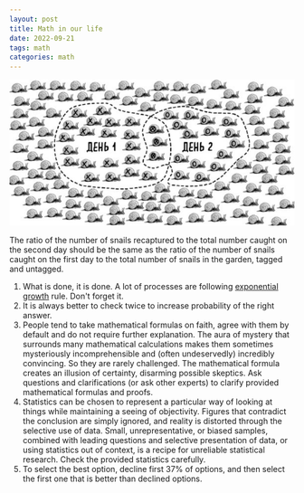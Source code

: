 ```yaml
---
layout: post
title: Math in our life
date: 2022-09-21
tags: math
categories: math
---
```


![img](./images/math_snail.png)

The ratio of the number of snails recaptured to the total number caught on the second day should be the same as the ratio of the number of snails caught on the first day to the total number of snails in the garden, tagged and untagged.

1. What is done, it is done. A lot of processes are following [exponential growth](https://en.wikipedia.org/wiki/Exponential_growth) rule. Don't forget it.
2. It is always better to check twice to increase probability of the right answer.
3. People tend to take mathematical formulas on faith, agree with them by default and do not require further explanation. The aura of mystery that surrounds many mathematical calculations makes them sometimes mysteriously incomprehensible and (often undeservedly) incredibly convincing. So they are rarely challenged. The mathematical formula creates an illusion of certainty, disarming possible skeptics. Ask questions and clarifications (or ask other experts) to clarify provided mathematical formulas and proofs.
4. Statistics can be chosen to represent a particular way of looking at things while maintaining a seeing of objectivity. Figures that contradict the conclusion are simply ignored, and reality is distorted through the selective use of data. Small, unrepresentative, or biased samples, combined with leading questions and selective presentation of data, or using statistics out of context, is a recipe for unreliable statistical research. Check the provided statistics carefully.
5. To select the best option, decline first 37% of options, and then select the first one that is better than declined options.

